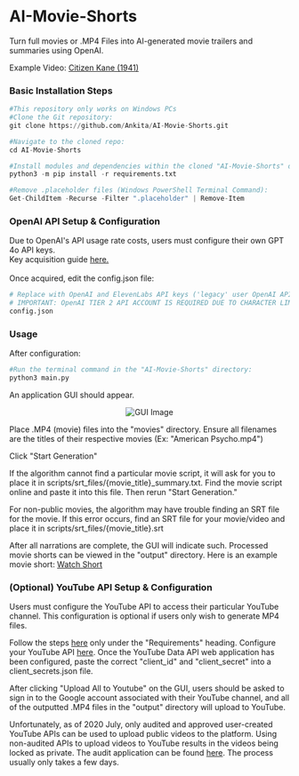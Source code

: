# AI-Movie-Shorts
Turn full movies or .MP4 Files into AI-generated movie trailers and summaries using OpenAI.

Example Video: [Citizen Kane (1941)](https://www.youtube.com/watch?v=ej8c0NwKW00&t=5s)

<h3>Basic Installation Steps</h3>

```python
#This repository only works on Windows PCs
#Clone the Git repository:
git clone https://github.com/Ankita/AI-Movie-Shorts.git

#Navigate to the cloned repo:
cd AI-Movie-Shorts

#Install modules and dependencies within the cloned "AI-Movie-Shorts" directory:
python3 -m pip install -r requirements.txt

#Remove .placeholder files (Windows PowerShell Terminal Command):
Get-ChildItem -Recurse -Filter ".placeholder" | Remove-Item

```

<h3>OpenAI API Setup & Configuration</h3>
Due to OpenAI's API usage rate costs, users must configure their own GPT 4o API keys.
<br />
Key acquisition guide <a href="https://www.howtogeek.com/885918/how-to-get-an-openai-api-key/#:~:text=Go%20to%20OpenAI's%20Platform%20website,generate%20a%20new%20API%20key">here.</a>
<br />
<br />
Once acquired, edit the config.json file:
<br />

```python
# Replace with OpenAI and ElevenLabs API keys ('legacy' user OpenAI API keys are utilized here).
# IMPORTANT: OpenAI TIER 2 API ACCOUNT IS REQUIRED DUE TO CHARACTER LIMITS ON LEVEL 1.
config.json
```

<h3>Usage</h3>
After configuration:

```python
#Run the terminal command in the "AI-Movie-Shorts" directory:
python3 main.py
```

An application GUI should appear.

<p align="center">
  <img src="https://github.com/keithhb33/AI-Movie-Shorts/assets/51885619/0c136488-f3d7-4b94-a49e-32af9a861ef8" alt="GUI Image"/>
</p>

Place .MP4 (movie) files into the "movies" directory.
Ensure all filenames are the titles of their respective movies (Ex: "American Psycho.mp4")

Click "Start Generation"

If the algorithm cannot find a particular movie script, it will ask for you to place it in scripts/srt_files/{movie_title}_summary.txt.
Find the movie script online and paste it into this file. Then rerun "Start Generation."

For non-public movies, the algorithm may have trouble finding an SRT file for the movie. If this error occurs, find an SRT file
for your movie/video and place it in scripts/srt_files/{movie_title}.srt

After all narrations are complete, the GUI will indicate such. Processed movie shorts can be viewed in the "output" directory.
Here is an example movie short: [Watch Short](https://youtu.be/TBBme4gQ9G8)


<h3>(Optional) YouTube API Setup & Configuration</h3>

Users must configure the YouTube API to access their particular YouTube channel. This configuration is optional if users only wish to generate MP4 files.

Follow the steps <a href="https://developers.google.com/youtube/v3/guides/uploading_a_video">here</a> only under the "Requirements" heading. Configure your YouTube API <a href="https://console.cloud.google.com/apis/dashboard">here</a>. Once the YouTube Data API web application has been configured, paste the correct "client_id" and "client_secret" into 
a client_secrets.json file.

After clicking "Upload All to Youtube" on the GUI, users should be asked to sign in to the Google account associated with their YouTube channel, and all of the outputted .MP4 files in the "output" directory will upload to YouTube.

Unfortunately, as of 2020 July, only audited and approved user-created YouTube APIs can be used to upload public videos to the platform. Using non-audited APIs to upload videos to YouTube results in the videos being locked as private. The audit application can be found <a href="https://support.google.com/youtube/contact/yt_api_form?hl=en">here</a>. The process usually only takes a few days.
